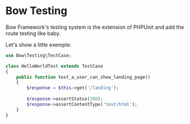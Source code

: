 # Bow Testing

Bow Framework's testing system is the extension of PHPUnit and add the route testing like baby.

Let's show a little exemple:

```php
use Bow\Testing\TestCase;

class HelloWorldTest extends TestCase
{
    public function test_a_user_can_show_landing_page()
    {
        $response = $this->get('/landing');
        
        $response->assertStatus(200);
        $response->assertContentType('text/html');
    }
}
```

